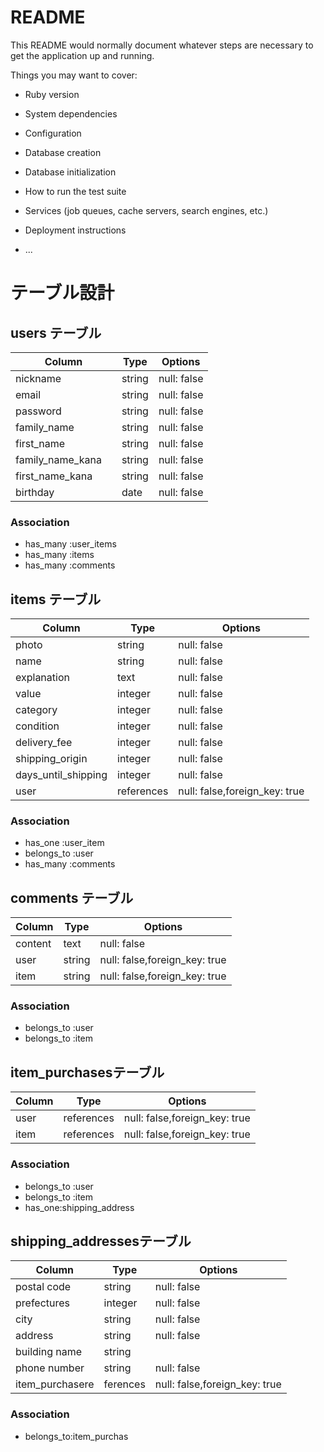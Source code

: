 # README

This README would normally document whatever steps are necessary to get the
application up and running.

Things you may want to cover:

* Ruby version

* System dependencies

* Configuration

* Database creation

* Database initialization

* How to run the test suite

* Services (job queues, cache servers, search engines, etc.)

* Deployment instructions

* ...

# テーブル設計

## users テーブル

| Column   | Type   | Options     |
| -------- | ------ | ----------- |
| nickname | string | null: false |
| email    | string | null: false |
| password | string | null: false |
| family_name | string | null: false |
| first_name | string | null: false |
| family_name_kana　| string | null: false |
| first_name_kana | string | null: false |
| birthday | date | null: false |

### Association

- has_many :user_items
- has_many :items
- has_many :comments

## items テーブル
| Column   | Type   | Options     |
| -------- | ------ | ----------- |
| photo | string | null: false |
| name | string | null: false |
| explanation | text | null: false |
| value | integer | null: false |
| category | integer | null: false |
| condition | integer | null: false |
| delivery_fee | integer | null: false |
| shipping_origin | integer | null: false |
| days_until_shipping | integer | null: false |
| user | references | null: false,foreign_key: true  |

### Association

- has_one :user_item
- belongs_to :user
- has_many :comments

## comments テーブル
| Column   | Type   | Options     |
| -------- | ------ | ----------- |
| content | text | null: false |
| user | string | null: false,foreign_key: true |
| item | string | null: false,foreign_key: true |

### Association

- belongs_to :user
- belongs_to :item

##  item_purchasesテーブル
| Column   | Type   | Options     |
| -------- | ------ | ----------- |
| user | references | null: false,foreign_key: true |
| item | references | null: false,foreign_key: true |

### Association

- belongs_to :user
- belongs_to :item
- has_one:shipping_address

##  shipping_addressesテーブル
| Column   | Type   | Options     |
| -------- | ------ | ----------- |
| postal code | string | null: false |
| prefectures | integer | null: false |
| city | string | null: false |
| address | string | null: false |
| building name | string |  |
| phone number | string | null: false |
| item_purchasere | ferences | null: false,foreign_key: true |

### Association
- belongs_to:item_purchas